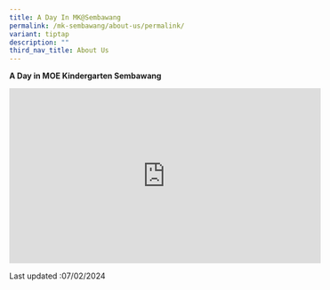 ```yaml
---
title: A Day In MK@Sembawang
permalink: /mk-sembawang/about-us/permalink/
variant: tiptap
description: ""
third_nav_title: About Us
---
```

<p><strong>A Day in MOE Kindergarten Sembawang</strong>
</p>
<div class="iframe-wrapper">
<iframe height="315" width="560" allowfullscreen="true" frameborder="0" src="https://www.youtube.com/embed/m1ED5IUgc4A?si=Z54b5z6U2PkESKcT"></iframe>
</div>
<p>Last updated :07/02/2024</p>